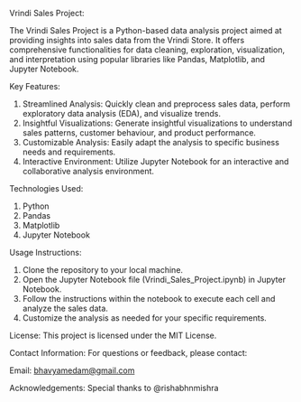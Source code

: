 Vrindi Sales Project:

The Vrindi Sales Project is a Python-based data analysis project aimed at providing insights into sales data from the Vrindi Store. It offers comprehensive functionalities for data cleaning, exploration, visualization, and interpretation using popular libraries like Pandas, Matplotlib, and Jupyter Notebook.

Key Features:
1. Streamlined Analysis: Quickly clean and preprocess sales data, perform exploratory data analysis (EDA), and visualize trends.
2. Insightful Visualizations: Generate insightful visualizations to understand sales patterns, customer behaviour, and product performance.
3. Customizable Analysis: Easily adapt the analysis to specific business needs and requirements.
4. Interactive Environment: Utilize Jupyter Notebook for an interactive and collaborative analysis environment.

Technologies Used:
1. Python
2. Pandas
3. Matplotlib
4. Jupyter Notebook

Usage Instructions:
1. Clone the repository to your local machine.
2. Open the Jupyter Notebook file (Vrindi_Sales_Project.ipynb) in Jupyter Notebook.
3. Follow the instructions within the notebook to execute each cell and analyze the sales data.
4. Customize the analysis as needed for your specific requirements.

License:
This project is licensed under the MIT License.

Contact Information:
For questions or feedback, please contact:

Email: bhavyamedam@gmail.com

Acknowledgements:
Special thanks to @rishabhnmishra

